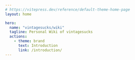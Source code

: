 ```yaml
---
# https://vitepress.dev/reference/default-theme-home-page
layout: home

hero:
  name: "vintagesucks/wiki"
  tagline: Personal Wiki of vintagesucks
  actions:
    - theme: brand
      text: Introduction
      link: /introduction/
---
```

